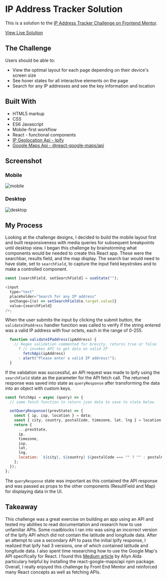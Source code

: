 # IP Address Tracker Solution

This is a solution to the [IP Address Tracker Challenge on Frontend Mentor](https://www.frontendmentor.io/challenges/ip-address-tracker-I8-0yYAH0).

[View Live Solution](https://kev-jung.github.io/ip-tracker-app/)

## The Challenge

Users should be able to:

- View the optimal layout for each page depending on their device's screen size
- See hover states for all interactive elements on the page
- Search for any IP addresses and see the key information and location

## Built With

- HTML5 markup
- CSS
- ES6 Javascript
- Mobile-first workflow
- React - functional components
- [IP Geolocation Api - Ipify](https://geo.ipify.org/)
- [Google Maps Api - @react-google-maps/api](https://react-google-maps-api-docs.netlify.app/)

## Screenshot

### Mobile

![mobile](https://user-images.githubusercontent.com/86936720/190877719-a767a94c-9b11-4d33-8e03-982b423ade80.png)

### Desktop

![desktop](https://user-images.githubusercontent.com/86936720/190877724-eb01bb0c-3f5d-493c-ae43-84975e1de874.png)

## My Process

Looking at the challenge designs, I decided to build the mobile layout first and built responsiveness with media queries for subsequent breakpoints until desktop view. I began this challenge by brainstorming what components would be needed to create this React app. These were the searchbar, results field, and the map display. The search bar would need to have state, set to `searchField`, to capture the input field keystrokes and to make a controlled component.

```js
const [searchField, setSearchField] = useState("");

<input
  type="text"
  placeholder="Search for any IP address"
  onChange={(e) => setSearchField(e.target.value)}
  value={searchField}
/>;
```

When the user submits the input by clicking the submit button, the `validateIPaddress` handler function was called to verify if the string entered was a valid IP address with four octets, each in the range of 0-255.

```js
  function validateIPaddress(ipAddress) {
    // Regex validation commented for brevity, returns true or false
      ? // invokes API to get data on valid IP
        fetchApi(ipAddress)
      : alert("Please enter a valid IP address!");
  }
```

If the validation was successful, an API request was made to Ipify using the `searchField` state as the parameter for the API fetch call. The returned response was saved into state as `queryResponse` after transforming the data into an object with custom keys.

```js
const fetchApi = async (query) => {
  // some fetch function to return json data to save to state below

  setQueryResponse((prevState) => {
    const { ip, isp, location } = data;
    const { city, country, postalCode, timezone, lat, lng } = location;
    return {
      ...prevState,
      ip,
      timezone,
      isp,
      lat,
      lng,
      location: `${city}, ${country} ${postalCode === "" ? "" : postalCode}`,
    };
  });
};
```

The `queryResponse` state was important as this contained the API response and was passed as props to the other components (ResultField and Map) for displaying data in the UI.

## Takeaway

This challenge was a great exercise on building an app using an API and tested my abilities to read documentation and research how to use unfamiliar APIs. Some roadblocks I ran into was using an incorrect version of the Ipify API which did not contain the latitude and longitude data. After an attempt to use a secondary API to pass the initial Ipify response, I realized that Ipify had 3 versions, one of which contained latitude and longitude data. I also spent time researching how to use the Google Map's API specifically for React. I found this [Medium article](https://medium.com/@allynak/how-to-use-google-map-api-in-react-app-edb59f64ac9d) by Allyn Alda particulary helpful by installing the react-google-maps/api npm package. Overall, I really enjoyed this challenge by Front End Mentor and reinforced many React concepts as well as fetching APIs.
